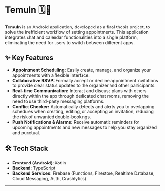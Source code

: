 # TemuIn 🗓️💬

**TemuIn** is an Android application, developed as a final thesis project, to solve the inefficient workflow of setting appointments. This application integrates chat and calendar functionalities into a single platform, eliminating the need for users to switch between different apps.

## ✨ Key Features

- **Appointment Scheduling:** Easily create, manage, and organize your appointments with a flexible interface.
- **Collaborative RSVP:** Formally accept or decline appointment invitations to provide clear status updates to the organizer and other participants.
- **Real-time Communication:** Interact and discuss plans with others directly within the app through dedicated chat rooms, removing the need to use third-party messaging platforms.
- **Conflict Checker:** Automatically detects and alerts you to overlapping schedules when creating, editing, or accepting an invitation, reducing the risk of unwanted double-bookings.
- **Push Notifications & Alarms:** Receive automatic reminders for upcoming appointments and new messages to help you stay organized and punctual.

## 🛠️ Tech Stack

- **Frontend (Android)**: Kotlin
- **Backend**: TypeScript
- **Backend Services**: Firebase (Functions, Firestore, Realtime Database, Cloud Messaging, Auth, Crashlytics)

---
